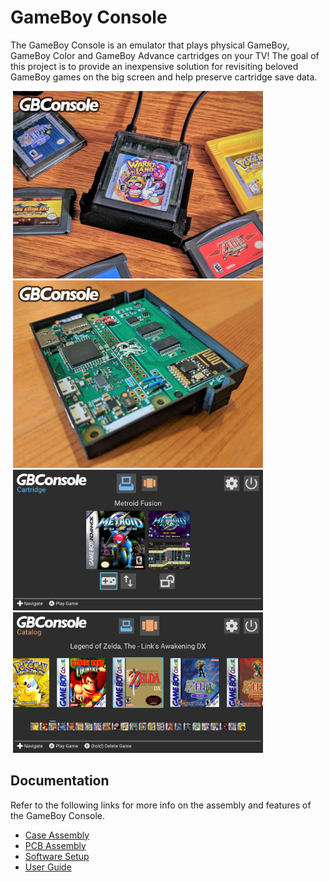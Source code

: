 # GameBoy Console
The GameBoy Console is an emulator that plays physical GameBoy, GameBoy Color and GameBoy Advance cartridges on your TV! The goal of this project is to provide an inexpensive solution for revisiting beloved GameBoy games on the big screen and help preserve cartridge save data.

<img src="guide/img/gbconsole_img2.jpg" width="400" hspace="4"/><img src="guide/img/gbconsole_dev2.jpg" width="400" hspace="4"/><img src="guide/img/screen_cartridge.png" width="400" hspace="4"/><img src="guide/img/screen_catalog.png" width="400" hspace="4"/>

## Documentation
Refer to the following links for more info on the assembly and features of the GameBoy Console.
* [Case Assembly](/case)
* [PCB Assembly](/pcb)
* [Software Setup](https://github.com/pixelcircuits/GBConsole)
* [User Guide](/guide)
